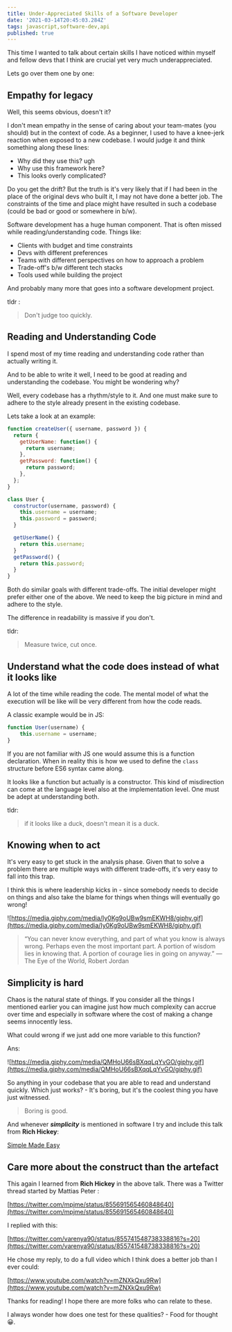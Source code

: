 ```yaml
---
title: Under-Appreciated Skills of a Software Developer 
date: '2021-03-14T20:45:03.284Z'
tags: javascript,software-dev,api
published: true
---
```


This time I wanted to talk about certain skills I have noticed within myself and fellow devs that I think are crucial yet very much underappreciated. 

Lets go over them one by one:

## Empathy for legacy

Well, this seems obvious, doesn't it?

I don't mean empathy in the sense of caring about your team-mates (you should) but in the context of code. As a beginner, I used to have a knee-jerk reaction when exposed to a new codebase. I would judge it and think something along these lines:

- Why did they use this? ugh
- Why use this framework here?
- This looks overly complicated?

Do you get the drift? But the truth is it's very likely that if I had been in the place of the original devs who built it, I may not have done a better job.  The constraints of the time and place might have resulted in such a codebase (could be bad or good or somewhere in b/w).

Software development has a huge human component. That is often missed while reading/understanding code. Things like:

- Clients with budget and time constraints
- Devs with different preferences
- Teams with different perspectives on how to approach a problem
- Trade-off's b/w different tech stacks
- Tools used while building the project

And probably many more that goes into a software development project. 

tldr :

> Don't judge too quickly.

## Reading and Understanding Code

I spend most of my time reading and understanding code rather than actually writing it. 

And to be able to write it well, I need to be good at reading and understanding the codebase.  You might be wondering why?

Well, every codebase has a rhythm/style to it. And one must make sure to adhere to the style already present in the existing codebase. 

Lets take a look at an example:

```jsx
function createUser({ username, password }) {
  return {
    getUserName: function() {
      return username;
    },
    getPassword: function() {
      return password;
    },
  };
}
```

```jsx
class User {
  constructor(username, password) {
    this.username = username;
    this.password = password;
  }

  getUserName() {
    return this.username;
  }
  getPassword() {
    return this.password;
  }
}
```

Both do similar goals with different trade-offs. The initial developer might prefer either one of the above. We need to keep the big picture in mind and adhere to the style.

The difference in readability is massive if you don't.

tldr:

> Measure twice, cut once.

## Understand what the code does instead of what it looks like

A lot of the time while reading the code. The mental model of what the execution will be like will be very different from how the code reads. 

A classic example would be in JS:

```jsx
function User(username) {
	this.username = username;
}
```

If you are not familiar with JS one would assume this is a function declaration. When in reality this is how we used to define the `class` structure before ES6 syntax came along.

It looks like a function but actually is a constructor.  This kind of misdirection can come at the language level also at the implementation level. One must be adept at understanding both.

tldr: 

> if it looks like a duck, doesn't mean it is a duck.

## Knowing when to act

It's very easy to get stuck in the analysis phase. Given that to solve a problem there are multiple ways with different trade-offs, it's very easy to fall into this trap.

I think this is where leadership kicks in - since somebody needs to decide on things and also take the blame for things when things will eventually go wrong! 

![https://media.giphy.com/media/Iy0Kg9oUBw9smEKWH8/giphy.gif](https://media.giphy.com/media/Iy0Kg9oUBw9smEKWH8/giphy.gif)

 

> “You can never know everything, and part of what you know is always wrong. Perhaps even the most important part. A portion of wisdom lies in knowing that. A portion of courage lies in going on anyway.”
—The Eye of the World, Robert Jordan

## Simplicity is hard

Chaos is the natural state of things.  If you consider all the things I mentioned earlier you can imagine just how much complexity can accrue over time and especially in software where the cost of making a change seems innocently less. 

What could wrong if we just add one more variable to this function? 

Ans:

![https://media.giphy.com/media/QMHoU66sBXqqLqYvGO/giphy.gif](https://media.giphy.com/media/QMHoU66sBXqqLqYvGO/giphy.gif)

So anything in your codebase that you are able to read and understand quickly. Which just works? - It's boring, but it's the coolest thing you have just witnessed.

> Boring is good.

And whenever ***simplicity*** is mentioned in software I try and include this talk from **Rich Hickey**:

[Simple Made Easy](https://www.infoq.com/presentations/Simple-Made-Easy/)

## Care more about the construct than the artefact

This again I learned from **Rich Hickey** in the above talk.  There was a Twitter thread started by Mattias Peter :

[https://twitter.com/mpjme/status/855691565460848640](https://twitter.com/mpjme/status/855691565460848640)

I replied with this: 

[https://twitter.com/varenya90/status/855741548738338816?s=20](https://twitter.com/varenya90/status/855741548738338816?s=20)

He chose my reply, to do a full video which I think does a better job than I ever could:

[https://www.youtube.com/watch?v=mZNXkQxu9Rw](https://www.youtube.com/watch?v=mZNXkQxu9Rw)

Thanks for reading! I hope there are more folks who can relate to these. 

I always wonder how does one test for these qualities? - Food for thought 😀.